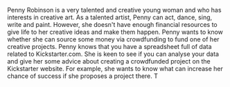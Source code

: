 Penny Robinson is a very talented and creative young woman and who has interests in creative art. As a talented artist, Penny can act, dance, sing, write and paint. However, she doesn't have enough financial resources to give life to her creative ideas and make them happen. Penny wants to know whether she can source some money via crowdfunding to fund one of her creative projects. 
Penny knows that you have a spreadsheet full of data related to Kickstarter.com. She is keen to see if you can analyse your data and give her some advice about creating a crowdfunded project on the Kickstarter website. For example, she wants to know what can increase her chance of success if she proposes a project there. T